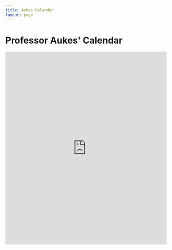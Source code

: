 ```yaml
---
title: Aukes Calendar
layout: page
---
```

Professor Aukes' Calendar
=========================
<div class="embed-responsive embed-responsive-16by9">
<iframe src="https://calendar.google.com/calendar/embed?height=600&amp;wkst=1&amp;bgcolor=%23ffffff&amp;ctz=America%2FPhoenix&amp;src=ZGFuYXVrZXNAZ21haWwuY29t&amp;src=bTBmaGZicTkxZmpsYjdwMHBkZGQ2bjFnc2NAZ3JvdXAuY2FsZW5kYXIuZ29vZ2xlLmNvbQ&amp;src=YXN1LmVkdV9iaTV0MDVvbTg0amx0NDN1cGhmc2RscHRwMEBncm91cC5jYWxlbmRhci5nb29nbGUuY29t&amp;src=OGkxM2k1ZnZmNGVsaGR2Z3U5dDA5Y2piZzBAZ3JvdXAuY2FsZW5kYXIuZ29vZ2xlLmNvbQ&amp;src=dGpqYXRwMWJsZTVoMzk3Y2VjY3JnYW1jYjRAZ3JvdXAuY2FsZW5kYXIuZ29vZ2xlLmNvbQ&amp;src=czZscDYyZmp2cHR1Nm45YzhuN3Zlc2djMjhAZ3JvdXAuY2FsZW5kYXIuZ29vZ2xlLmNvbQ&amp;src=ZGF1a2VzQGFzdS5lZHU&amp;color=%23F09300&amp;color=%234285F4&amp;color=%23795548&amp;color=%23D50000&amp;color=%23C0CA33&amp;color=%239E69AF&amp;color=%23F09300&amp;showTitle=0" style="border-width:0" width="100%" height="600" frameborder="0" scrolling="no"></iframe></div>
